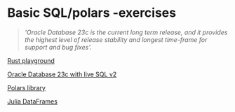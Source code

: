 # Basic SQL/polars -exercises

> *'Oracle Database 23c is the current long term release, and it provides the highest level of release stability and longest time-frame for support and bug fixes'.*

[Rust playground](https://play.rust-lang.org/?version=stable&mode=debug&edition=2024)

[Oracle Database 23c with live SQL v2](https://livesql.oracle.com/ords/f?p=590:1000)

[Polars library](https://pola.rs/)

[Julia DataFrames](https://dataframes.juliadata.org/stable/)
